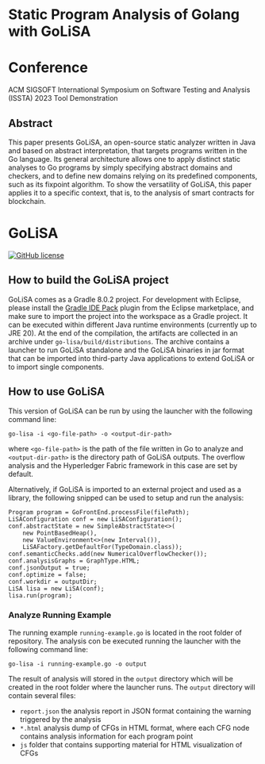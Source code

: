 # Static Program Analysis of Golang with GoLiSA 

# Conference 
 ACM SIGSOFT International Symposium on Software Testing and Analysis (ISSTA) 2023 Tool Demonstration
## Abstract 

This paper presents GoLiSA, an open-source static analyzer written in Java and based on abstract interpretation, that targets programs written in the Go language. Its general architecture allows one to apply distinct static analyses to Go programs by simply specifying abstract domains and checkers, and to define new domains relying on its predefined components, such as its fixpoint algorithm. To show the versatility of GoLiSA, this paper applies it to a specific context, that is, to the analysis of smart contracts for blockchain.

# GoLiSA
[![GitHub license](https://img.shields.io/github/license/lisa-analyzer/go-lisa)](https://github.com/lisa-analyzer/go-lisa/blob/master/LICENSE)

## How to build the GoLiSA project ##

GoLiSA comes as a Gradle 8.0.2 project. For development with Eclipse, please install the [Gradle IDE Pack](https://marketplace.eclipse.org/content/gradle-ide-pack) plugin from the Eclipse marketplace, and make sure to import the project into the workspace as a Gradle project.
It can be executed within different Java runtime environments (currently up to JRE 20). At the end of the compilation, the artifacts are collected in an archive under `go-lisa/build/distributions`. The archive contains a launcher to run GoLiSA standalone and the GoLiSA binaries in jar format that can be imported into third-party Java applications to extend GoLiSA or to import single components.

## How to use GoLiSA

This version of GoLiSA can be run by using the launcher with the following command line: 
```
go-lisa -i <go-file-path> -o <output-dir-path>
```
where `<go-file-path>` is the path of the file written in Go to analyze and `<output-dir-path>` is the directory path of GoLiSA outputs. The overflow analysis and the Hyperledger Fabric framework in this case are set by default.

Alternatively, if GoLiSA is imported to an external project and used as a library, the following snipped can be used to setup and run the analysis:
```
Program program = GoFrontEnd.processFile(filePath);
LiSAConfiguration conf = new LiSAConfiguration();
conf.abstractState = new SimpleAbstractState<>(
	new PointBasedHeap(),
	new ValueEnvironment<>(new Interval()),
	LiSAFactory.getDefaultFor(TypeDomain.class));
conf.semanticChecks.add(new NumericalOverflowChecker());
conf.analysisGraphs = GraphType.HTML;
conf.jsonOutput = true;
conf.optimize = false;
conf.workdir = outputDir;
LiSA lisa = new LiSA(conf);
lisa.run(program);
```

### Analyze Running Example

The running example `running-example.go` is located in the root folder of repository. The analysis con be executed running the launcher with the following command line:
```
go-lisa -i running-example.go -o output
```
The result of analysis will stored in the `output` directory which will be created in the root folder where the launcher runs.
The `output` directory will contain several files:

- `report.json` the analysis report in JSON format containing the warning triggered by the analysis
- `*.html` analysis dump of CFGs in HTML format, where each CFG node contains analysis information for each program point
- `js` folder that contains supporting material for HTML visualization of CFGs 